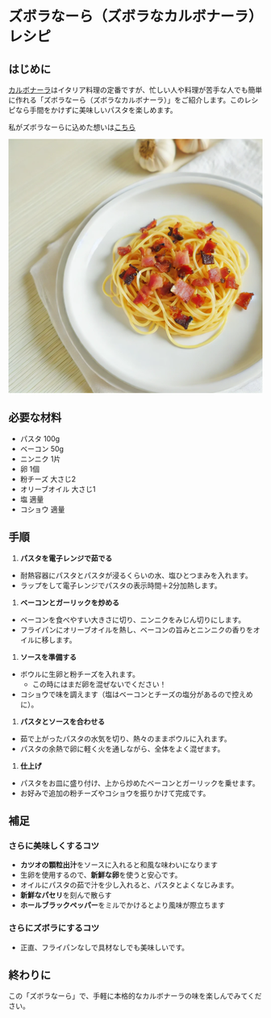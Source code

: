 ズボラなーら（ズボラなカルボナーラ）レシピ
===

## はじめに

[カルボナーラ](https://ja.wikipedia.org/wiki/カルボナーラ)はイタリア料理の定番ですが、忙しい人や料理が苦手な人でも簡単に作れる「ズボラなーら（ズボラなカルボナーラ）」をご紹介します。このレシピなら手間をかけずに美味しいパスタを楽しめます。

私がズボラなーらに込めた想いは[こちら](origin.md)

![](img/zuboranara.png)

## 必要な材料

- パスタ 100g
- ベーコン 50g
- ニンニク 1片
- 卵 1個
- 粉チーズ 大さじ2
- オリーブオイル 大さじ1
- 塩 適量
- コショウ 適量

## 手順

1. **パスタを電子レンジで茹でる**
  - 耐熱容器にパスタとパスタが浸るくらいの水、塩ひとつまみを入れます。
  - ラップをして電子レンジでパスタの表示時間＋2分加熱します。

1. **ベーコンとガーリックを炒める**
  - ベーコンを食べやすい大きさに切り、ニンニクをみじん切りにします。
  - フライパンにオリーブオイルを熱し、ベーコンの旨みとニンニクの香りをオイルに移します。

1. **ソースを準備する**
  - ボウルに生卵と粉チーズを入れます。
    - この時にはまだ卵を混ぜないでください！
  - コショウで味を調えます（塩はベーコンとチーズの塩分があるので控えめに）。

1. **パスタとソースを合わせる**
  - 茹で上がったパスタの水気を切り、熱々のままボウルに入れます。
  - パスタの余熱で卵に軽く火を通しながら、全体をよく混ぜます。

1. **仕上げ**
  - パスタをお皿に盛り付け、上から炒めたベーコンとガーリックを乗せます。
  - お好みで追加の粉チーズやコショウを振りかけて完成です。

## 補足

### さらに美味しくするコツ

- **カツオの顆粒出汁**をソースに入れると和風な味わいになります
- 生卵を使用するので、**新鮮な卵**を使うと安心です。
- オイルにパスタの茹で汁を少し入れると、パスタとよくなじみます。
- **新鮮なパセリ**を刻んで散らす
- **ホールブラックペッパー**をミルでかけるとより風味が際立ちます

### さらにズボラにするコツ

- 正直、フライパンなしで具材なしでも美味しいです。

## 終わりに

この「ズボラなーら」で、手軽に本格的なカルボナーラの味を楽しんでみてください。
